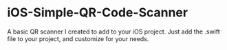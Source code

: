 # iOS-Simple-QR-Code-Scanner
A basic QR scanner I created to add to your iOS project.
Just add the .swift file to your project, and customize for your needs.
